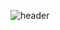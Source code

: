 ![header](https://capsule-render.vercel.app/api?type=venom&height=300&color=gradient&text=ASP.NET%20Core%20Developer&reversal=false&fontSize=35&textBg=false&fontColor=f08080&fontAlign=50)

<!--
**Doneformee/Doneformee** is a ✨ _special_ ✨ repository because its `README.md` (this file) appears on your GitHub profile.

Here are some ideas to get you started:

- 🔭 I’m currently working on ...
- 🌱 I’m currently learning ...
- 👯 I’m looking to collaborate on ...
- 🤔 I’m looking for help with ...
- 💬 Ask me about ...
- 📫 How to reach me: ...
- 😄 Pronouns: ...
- ⚡ Fun fact: ...
-->
